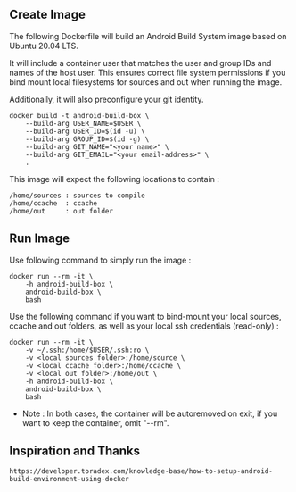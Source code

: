 ## Create Image ##

The following Dockerfile will build an Android Build System image based on Ubuntu 20.04 LTS.

It will include a container user that matches the user and group IDs and names of the host user. This ensures correct file system permissions if you bind mount local filesystems for sources and out when running the image.

Additionally, it will also preconfigure your git identity.

    docker build -t android-build-box \
        --build-arg USER_NAME=$USER \
        --build-arg USER_ID=$(id -u) \
        --build-arg GROUP_ID=$(id -g) \
        --build-arg GIT_NAME="<your name>" \
        --build-arg GIT_EMAIL="<your email-address>" \
        .

This image will expect the following locations to contain :

    /home/sources : sources to compile
    /home/ccache  : ccache
    /home/out     : out folder

## Run Image ##

Use following command to simply run the image :

    docker run --rm -it \
        -h android-build-box \
        android-build-box \
        bash

Use the following command if you want to bind-mount your local sources, ccache and out folders, as well as your local ssh credentials (read-only) :

    docker run --rm -it \
        -v ~/.ssh:/home/$USER/.ssh:ro \
        -v <local sources folder>:/home/source \
        -v <local ccache folder>:/home/ccache \
        -v <local out folder>:/home/out \
        -h android-build-box \
        android-build-box \
        bash

* Note : In both cases, the container will be autoremoved on exit, if you want to keep the container, omit "--rm".

## Inspiration and Thanks ##

    https://developer.toradex.com/knowledge-base/how-to-setup-android-build-environment-using-docker
